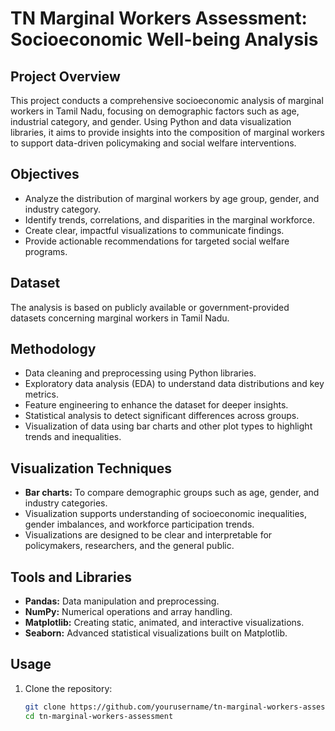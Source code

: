 # TN Marginal Workers Assessment: Socioeconomic Well-being Analysis

## Project Overview
This project conducts a comprehensive socioeconomic analysis of marginal workers in Tamil Nadu, focusing on demographic factors such as age, industrial category, and gender. Using Python and data visualization libraries, it aims to provide insights into the composition of marginal workers to support data-driven policymaking and social welfare interventions.

## Objectives
- Analyze the distribution of marginal workers by age group, gender, and industry category.
- Identify trends, correlations, and disparities in the marginal workforce.
- Create clear, impactful visualizations to communicate findings.
- Provide actionable recommendations for targeted social welfare programs.

## Dataset
The analysis is based on publicly available or government-provided datasets concerning marginal workers in Tamil Nadu. 

## Methodology
- Data cleaning and preprocessing using Python libraries.
- Exploratory data analysis (EDA) to understand data distributions and key metrics.
- Feature engineering to enhance the dataset for deeper insights.
- Statistical analysis to detect significant differences across groups.
- Visualization of data using bar charts and other plot types to highlight trends and inequalities.

## Visualization Techniques
- **Bar charts:** To compare demographic groups such as age, gender, and industry categories.
- Visualization supports understanding of socioeconomic inequalities, gender imbalances, and workforce participation trends.
- Visualizations are designed to be clear and interpretable for policymakers, researchers, and the general public.

## Tools and Libraries
- **Pandas:** Data manipulation and preprocessing.
- **NumPy:** Numerical operations and array handling.
- **Matplotlib:** Creating static, animated, and interactive visualizations.
- **Seaborn:** Advanced statistical visualizations built on Matplotlib.

## Usage
1. Clone the repository:
   ```bash
   git clone https://github.com/yourusername/tn-marginal-workers-assessment.git
   cd tn-marginal-workers-assessment

